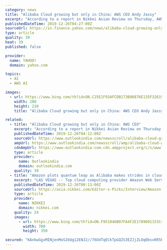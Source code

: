 ```yaml
---
category: news
title: "Alibaba Cloud growing but only in China: AWS CEO Andy Jassy"
excerpt: "According to a report in Nikkei Asian Review on Thursday, AWS is set to take a big leap with Artificial Intelligence and quantum computing. \"I would say that we mostly see Alibaba, as we're working with customers, and they're considering who they're going to use in China is where we mostly see them. I don't think they have much of a presence in ..."
publishedDateTime: 2019-12-26T04:27:00Z
sourceUrl: https://in.finance.yahoo.com/news/alibaba-cloud-growing-only-china-041247834.html
type: article
quality: 39
heat: 39
published: false

provider:
  name: YAHOO!
  domain: yahoo.com

topics:
  - AI
  - AWS AI

images:
  - url: https://www.bing.com/th?id=ON.C25E1F93AFCDB173B98876E135F32619
    width: 280
    height: 210
    title: "Alibaba Cloud growing but only in China: AWS CEO Andy Jassy"

related:
  - title: "Alibaba Cloud growing but only in China: AWS CEO"
    excerpt: "According to a report in Nikkei Asian Review on Thursday, AWS is set to take a big leap with Artificial Intelligence and quantum computing. \"I would say that we mostly see Alibaba, as we''re working with customers, and they''re considering who they''re going to use in China is where we mostly see them. I don''t think they have much of a ..."
    publishedDateTime: 2019-12-26T04:12:00Z
    sourceUrl: https://www.outlookindia.com/newsscroll/alibaba-cloud-growing-but-only-in-china-aws-ceo/1694167
    ampUrl: https://www.outlookindia.com/newsscroll/amp/alibaba-cloud-growing-but-only-in-china-aws-ceo/1694167
    cdnAmpUrl: https://www-outlookindia-com.cdn.ampproject.org/c/s/www.outlookindia.com/newsscroll/amp/alibaba-cloud-growing-but-only-in-china-aws-ceo/1694167
    type: article
    provider:
      name: Outlookindia
      domain: outlookindia.com
    quality: 39
  - title: "Amazon plots quantum leap as Alibaba makes strides in cloud"
    excerpt: "LAS VEGAS -- Top cloud computing provider Amazon Web Services sees Alibaba Group Holding catching up in the sector, but largely limited to China, CEO Andy Jassy told Nikkei, with the Amazon.com unit aiming to widen the gap with the competition by strengthening efforts in such areas as artificial intelligence and quantum computing. AWS was ..."
    publishedDateTime: 2019-12-26T00:13:00Z
    sourceUrl: https://asia.nikkei.com/Editor-s-Picks/Interview/Amazon-plots-quantum-leap-as-Alibaba-makes-strides-in-cloud
    type: article
    provider:
      name: NIKKEI
      domain: nikkei.com
    quality: 24
    images:
      - url: https://www.bing.com/th?id=ON.F951046B07FA4F2E1789601153C43642
        width: 700
        height: 350

secured: "KAnkwGgxMINjenMoS2bUg12ENJ2//76O4TqECkTpGQZS3EZJjZLOqObsvKR5PtVNPIgwC/6JMlm4+nvC8ngEokmi544P+Y5F95y4EtusAVOeudoWGExFWsMQ8J+OeF/qoKWhByEhZtutpwCZHLWqXDmsKkjh1onV4n7cwZcAzRkNKa664tfkfah1ImU8KDVznijU0LlsHGBSrysRnW4uErwDxkkmHTRA8RTkr9VklijFkH6gW4KoGtGCer0TQktLcByl5y3KVQdQ+PcvfWJaEA==;VoVTjdktf7IQfV6N4RHXFg=="
---
```


